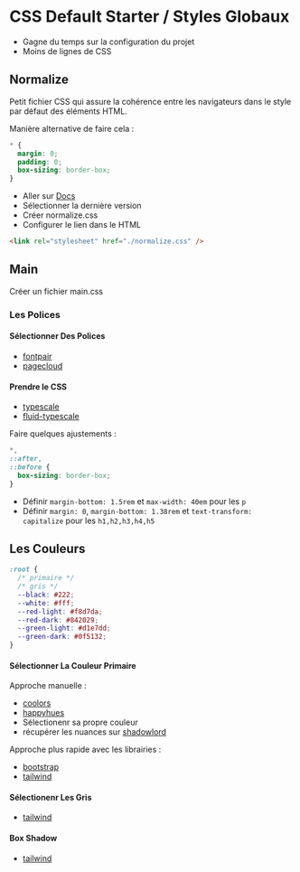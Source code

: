 # CSS Default Starter / Styles Globaux

- Gagne du temps sur la configuration du projet
- Moins de lignes de CSS

## Normalize

Petit fichier CSS qui assure la cohérence entre les navigateurs dans le style par défaut des éléments HTML.

Manière alternative de faire cela :

```css
* {
  margin: 0;
  padding: 0;
  box-sizing: border-box;
}
```

- Aller sur [Docs ](https://necolas.github.io/normalize.css/)
- Sélectionner la dernière version
- Créer normalize.css
- Configurer le lien dans le HTML

```html
<link rel="stylesheet" href="./normalize.css" />
```

## Main

Créer un fichier main.css

### Les Polices

#### Sélectionner Des Polices

- [fontpair](https://www.fontpair.co/)
- [pagecloud](https://www.pagecloud.com/blog/best-google-fonts-pairings)

#### Prendre le CSS

- [typescale](https://type-scale.com/)
- [fluid-typescale](https://www.fluid-type-scale.com/)

Faire quelques ajustements :

```css
*,
::after,
::before {
  box-sizing: border-box;
}
```

- Définir `margin-bottom: 1.5rem` et `max-width: 40em` pour les `p`
- Définir `margin: 0`, `margin-bottom: 1.38rem` et `text-transform: capitalize` pour les `h1,h2,h3,h4,h5`

## Les Couleurs

```css
:root {
  /* primaire */
  /* gris */
  --black: #222;
  --white: #fff;
  --red-light: #f8d7da;
  --red-dark: #842029;
  --green-light: #d1e7dd;
  --green-dark: #0f5132;
}
```

#### Sélectionner La Couleur Primaire

Approche manuelle :

- [coolors](https://coolors.co/)
- [happyhues](https://www.happyhues.co/)
- Sélectionenr sa propre couleur
- récupérer les nuances sur [shadowlord](https://noeldelgado.github.io/shadowlord/#73fdad)

Approche plus rapide avec les librairies :

- [bootstrap](https://getbootstrap.com/docs/5.0/customize/color/#color-sass-maps)
- [tailwind](https://tailwindcss.com/docs/customizing-colors#color-palette-reference)

#### Sélectionenr Les Gris

- [tailwind](https://tailwindcss.com/docs/customizing-colors#color-palette-reference)

#### Box Shadow

- [tailwind](https://tailwindcss.com/docs/box-shadow)
